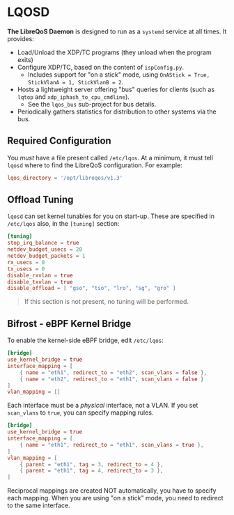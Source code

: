 # LQOSD

**The LibreQoS Daemon** is designed to run as a `systemd` service at all times. It provides:

* Load/Unload the XDP/TC programs (they unload when the program exits)
* Configure XDP/TC, based on the content of `ispConfig.py`.
   * Includes support for "on a stick" mode, using `OnAStick = True, StickVlanA = 1, StickVlanB = 2`.
* Hosts a lightweight server offering "bus" queries for clients (such as `lqtop` and `xdp_iphash_to_cpu_cmdline`).
   * See the `lqos_bus` sub-project for bus details.
* Periodically gathers statistics for distribution to other systems via the bus.

## Required Configuration

You *must* have a file present called `/etc/lqos`. At a minimum, it must tell `lqosd` where to find the LibreQoS configuration. For example:

```toml
lqos_directory = '/opt/libreqos/v1.3'
```

## Offload Tuning

`lqosd` can set kernel tunables for you on start-up. These are specified in `/etc/lqos` also, in the `[tuning]` section:

```toml
[tuning]
stop_irq_balance = true
netdev_budget_usecs = 20
netdev_budget_packets = 1
rx_usecs = 0
tx_usecs = 0
disable_rxvlan = true
disable_txvlan = true
disable_offload = [ "gso", "tso", "lro", "sg", "gro" ]
```

> If this section is not present, no tuning will be performed.

## Bifrost - eBPF Kernel Bridge

To enable the kernel-side eBPF bridge, edit `/etc/lqos`:

```toml
[bridge]
use_kernel_bridge = true
interface_mapping = [
	{ name = "eth1", redirect_to = "eth2", scan_vlans = false },
	{ name = "eth2", redirect_to = "eth1", scan_vlans = false }
]
vlan_mapping = []
```

Each interface must be a *physical* interface, not a VLAN. If you set `scan_vlans` to `true`, you can specify mapping rules.

```toml
[bridge]
use_kernel_bridge = true
interface_mapping = [
	{ name = "eth1", redirect_to = "eth1", scan_vlans = true },
]
vlan_mapping = [
	{ parent = "eth1", tag = 3, redirect_to = 4 },
	{ parent = "eth1", tag = 4, redirect_to = 3 },
]
```

Reciprocal mappings are created NOT automatically, you have to specify each mapping. When you are using "on a stick" mode, you need to redirect to the same interface.